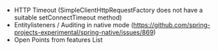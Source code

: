 - HTTP Timeout (SimpleClientHttpRequestFactory does not have a suitable setConnectTimeout method)
- Entitylisteners / Auditing in native mode (https://github.com/spring-projects-experimental/spring-native/issues/869)
- Open Points from features List
                                  

